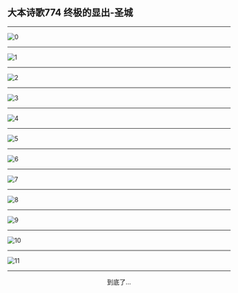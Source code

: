 
## 大本诗歌774 终极的显出-圣城
        
<div id="aplayer0"></div>

<div id="aplayer1"></div>

<div id="aplayer2"></div>

---

<img alt="0" data-original="/data/d0773/0">

---

<img alt="1" data-original="/data/d0773/1">

---

<img alt="2" data-original="/data/d0773/2">

---

<img alt="3" data-original="/data/d0773/3">

---

<img alt="4" data-original="/data/d0773/4">

---

<img alt="5" data-original="/data/d0773/5">

---

<img alt="6" data-original="/data/d0773/6">

---

<img alt="7" data-original="/data/d0773/7">

---

<img alt="8" data-original="/data/d0773/8">

---

<img alt="9" data-original="/data/d0773/9">

---

<img alt="10" data-original="/data/d0773/10">

---

<img alt="11" data-original="/data/d0773/11">

---

<p style="text-align: center">到底了...</p>

<script src="/js/dist-view.js"></script>

<script>
MAIN.id = 'd0773';
        
const ap0 = new APlayer({
    container: document.getElementById('aplayer0'),
    volume: 1,
    loop: 'none',
    preload: 'none',
    audio: [{
        name: '大本诗歌774.mp3',
        artist: '大本诗歌',
        url: 'https://res.wx.qq.com/voice/getvoice?mediaid=MzI0NTk3MDM5M18yMjQ3NDk4NzQ4',
        cover: '/favicon'
    }]
});
const ap1 = new APlayer({
    container: document.getElementById('aplayer1'),
    volume: 1,
    loop: 'none',
    preload: 'none',
    audio: [{
        name: '大本诗歌774第一节领唱.mp3',
        artist: '大本诗歌',
        url: 'https://res.wx.qq.com/voice/getvoice?mediaid=MzI0NTk3MDM5M18yMjQ3NDk4NzQ5',
        cover: '/favicon'
    }]
});
const ap2 = new APlayer({
    container: document.getElementById('aplayer2'),
    volume: 1,
    loop: 'none',
    preload: 'none',
    audio: [{
        name: '大本诗歌774教唱版.mp3',
        artist: '大本诗歌',
        url: 'https://res.wx.qq.com/voice/getvoice?mediaid=MzI0NTk3MDM5M18yMjQ3NDk4NzUw',
        cover: '/favicon'
    }]
});
</script>
